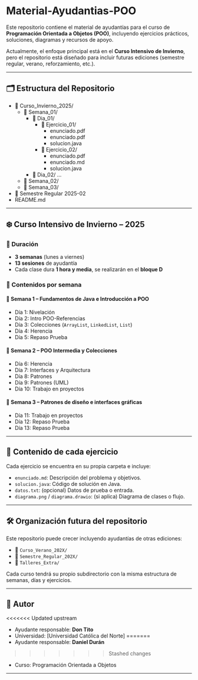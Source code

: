# Material-Ayudantias-POO
Este repositorio contiene el material de ayudantías para el curso de **Programación Orientada a Objetos (POO)**, incluyendo ejercicios prácticos, soluciones, diagramas y recursos de apoyo.

Actualmente, el enfoque principal está en el **Curso Intensivo de Invierno**, pero el repositorio está diseñado para incluir futuras ediciones (semestre regular, verano, reforzamiento, etc.).

---

## 🗂️ Estructura del Repositorio
- 📁 Curso_Invierno_2025/
  - 📁 Semana_01/
    - 📁 Dia_01/
      - 📁 Ejercicio_01/
        - enunciado.pdf
        - enunciado.pdf
        - solucion.java
      - 📁 Ejercicio_02/
        - enunciado.pdf
        - enunciado.md
        - solucion.java
    - 📁 Dia_02/
  ...
  - 📁 Semana_02/
  - 📁 Semana_03/
- 📁 Semestre Regular 2025-02
- README.md

---

## ❄️ Curso Intensivo de Invierno – 2025

### 📅 Duración
- **3 semanas** (lunes a viernes)
- **13 sesiones** de ayudantía
- Cada clase dura **1 hora y media**, se realizarán en el **bloque D**

### 📘 Contenidos por semana

#### 🧱 Semana 1 – Fundamentos de Java e Introducción a POO

- Día 1: Nivelación
- Día 2: Intro POO-Referencias
- Día 3: Colecciones (`ArrayList`, `LinkedList`, `List`)
- Día 4: Herencia
- Día 5: Repaso Prueba

#### 🧩 Semana 2 – POO Intermedia y Colecciones
- Día 6: Herencia
- Día 7: Interfaces y Arquitectura
- Día 8: Patrones
- Día 9: Patrones (UML)
- Día 10: Trabajo en proyectos

#### 🎯 Semana 3 – Patrones de diseño e interfaces gráficas
- Día 11: Trabajo en proyectos
- Día 12: Repaso Prueba
- Día 13: Repaso Prueba

---

## 📄 Contenido de cada ejercicio

Cada ejercicio se encuentra en su propia carpeta e incluye:

- `enunciado.md`: Descripción del problema y objetivos.
- `solucion.java`: Código de solución en Java.
- `datos.txt`: (opcional) Datos de prueba o entrada.
- `diagrama.png` / `diagrama.drawio`: (si aplica) Diagrama de clases o flujo.

---

## 🛠️ Organización futura del repositorio

Este repositorio puede crecer incluyendo ayudantías de otras ediciones:

- 📁 `Curso_Verano_202X/`
- 📁 `Semestre_Regular_202X/`
- 📁 `Talleres_Extra/`

Cada curso tendrá su propio subdirectorio con la misma estructura de semanas, días y ejercicios.

---

## 🙋 Autor

<<<<<<< Updated upstream
- Ayudante responsable: **Don Tito**
- Universidad: [Universidad Católica del Norte]
=======
- Ayudante responsable: **Daniel Durán**
>>>>>>> Stashed changes
- Curso: Programación Orientada a Objetos

---

